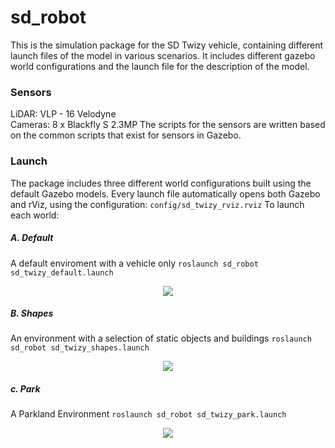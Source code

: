 # sd_robot
This is the simulation package for the SD Twizy vehicle, containing different launch files of the model in various scenarios. It includes different gazebo world configurations and the launch file for the description of the model. 

### Sensors
LiDAR: VLP - 16 Velodyne  
Cameras: 8 x Blackfly S 2.3MP
The scripts for the sensors are written based on the common scripts that exist for sensors in Gazebo.

### Launch
The package includes three different world configurations built using the default Gazebo models.
Every launch file automatically opens both Gazebo and rViz, using the configuration: `config/sd_twizy_rviz.rviz`
To launch each world:

##### A. Default
A default enviroment with a vehicle only
`roslaunch sd_robot sd_twizy_default.launch`
<p align="center"> 
<img src="../sd_docs/imgs/default.png">
</p>

##### B. Shapes
An environment with a selection of static objects and buildings
`roslaunch sd_robot sd_twizy_shapes.launch`
<p align="center"> 
<img src="../sd_docs/imgs/small.png">
</p>

##### c. Park
A Parkland Environment
`roslaunch sd_robot sd_twizy_park.launch`
<p align="center"> 
<img src="../sd_docs/imgs/park.png">
</p>


